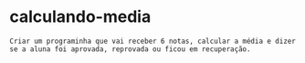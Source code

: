 # calculando-media
    Criar um programinha que vai receber 6 notas, calcular a média e dizer 
    se a aluna foi aprovada, reprovada ou ficou em recuperação.
